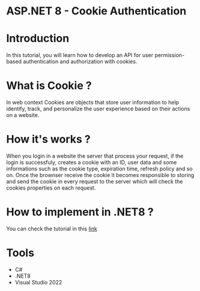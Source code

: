 # ASP.NET 8 - Cookie Authentication

# Introduction

In this tutorial, you will learn how to develop an API for user permission-based authentication and authorization with cookies.

# What is Cookie ?
In web context Cookies are objects that store user information to help identify, track, and personalize the user experience based on their actions on a website.

# How it's works ?
When you login in a website the server that process your request, if the login is successfuly, creates a cookie with an ID, user data and some informations such as the cookie type, expiration time, refresh policy and so on. Once the brownser receive the cookie it becomes responsible to storing and send the cookie in every request to the server which will check the cookies properties on each request.

# How to implement in .NET8 ?
You can check the tutorial in this [link](https://dev.to/vinicius_estevam/aspnet-8-authentication-and-authorization-3426/)

# Tools
- C#
- .NET8
- Visual Studio 2022

